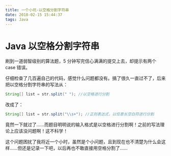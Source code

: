 ```yaml
---
title: 一个小坑-以空格分割字符串
date: 2018-02-15 15:44:37
tags: Java
---
```


# Java 以空格分割字符串

刷到一道弱智级别的算法题，5 分钟写完信心满满的提交上去，却提示有两个 case 错误。

仔细检查了几百遍自己的代码，感觉什么问题都没有。搞了很久一直过不了，后来把以空格分割字符串的写法从：

```java
String[] list = str.split(" "); //以空格进行分割
```

改成了：

```java
String[] list = str.split("\\s+"); //正则表达式，以任意长空白符进行分割
```

竟然一下就过了……而题目明明说的输入格式是以空格进行分割啊！之前的写法理论上应该没问题啊！这不科学！

这个问题困扰了我将近一个小时，虽然是个小问题，且到现在也不清楚为什么会这样……但还是记录一下吧，以后再也不敢直接用空格分割了……

